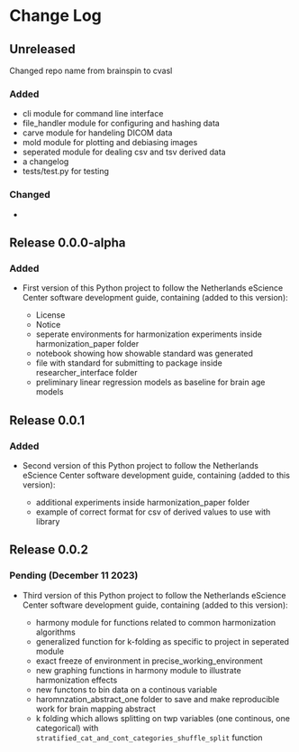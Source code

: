 # Change Log

## Unreleased

Changed repo name from brainspin to cvasl
### Added
* cli module for command line interface
* file_handler module for configuring and hashing data
* carve module for handeling DICOM data
* mold module for plotting and debiasing images
* seperated module for dealing csv and tsv derived data
* a changelog
* tests/test.py for testing

### Changed

*
## Release 0.0.0-alpha

### Added

* First version of this Python project to follow the Netherlands eScience Center software development guide, containing (added to this version):

	- License
    - Notice
    - seperate environments for harmonization experiments inside harmonization_paper folder
    - notebook showing how showable standard was generated
    - file with standard for submitting to package inside researcher_interface folder
    - preliminary linear regression models as baseline for brain age models

## Release 0.0.1

### Added

* Second version of this Python project to follow the Netherlands eScience Center software development guide, containing (added to this version):

    - additional experiments inside harmonization_paper folder
    - example of correct format for csv of derived values to use with library 

## Release 0.0.2

### Pending (December 11 2023)

* Third version of this Python project to follow the Netherlands eScience Center software development guide, containing (added to this version):

	- harmony module for functions related to common harmonization algorithms
    - generalized function for k-folding as specific to project in seperated module
    - exact freeze of environment in precise_working_environment
    - new graphing functions in harmony module to illustrate harmonization effects
    - new functons to bin data on a continous variable
    - haromnzation_abstract_one folder to save and make reproducible work for brain mapping abstract 
    - k folding which allows splitting on twp variables (one continous, one categorical) with           `stratified_cat_and_cont_categories_shuffle_split` function 
